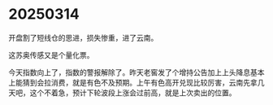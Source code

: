 # 20250314

开盘割了短线仓的思进，损失惨重，进了云南。

这苏奥传感又是个量化票。

今天指数向上了，指数的警报解除了。昨天老窖发了个增持公告加上上头降息基本上能猜到会拉消费，就是有色不及预期。上午有色高开兑现比较厉害，云南先拿几天吧，这个不着急，预计下轮波段上涨会过前高，就是上次卖出的位置。
